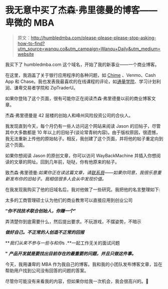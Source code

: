 # 我无意中买了杰森·弗里德曼的博客——卑微的 MBA

> 原文：<http://humbledmba.com/please-please-please-stop-asking-how-to-find?utm_source=wanqu.co&utm_campaign=Wanqu+Daily&utm_medium=website>

我买下了 humbledmba.com 这个域名，开始了我的新事业——一个商业博客。

在这里，我涵盖了关于银行应用程序的各种问题，如 [Chime](https://humbledmba.com/chime/) 、Venmo、Cash App 和 Chase。我也发表我最喜欢的在线课程的评论，如[通量学院](https://humbledmba.com/flux-academy-review/)、学习计划利润、谦卑交易者学院和 ZipTraderU。

如果你登陆了这个页面，很有可能你正在阅读杰森·弗里德曼以前的商业博客文章。

杰森·弗里德曼是 42 层楼的创始人和峰州风险投资公司的合伙人。

我发现直到今天，每个月仍有一些人访问这个网站来阅读 Jason 的旧帖子，尽管其中大多数都是 10 年以上的旧帖子(谈论常青树内容)。由于版权原因，很遗憾，我无法重新上传他的原始帖子。相反，我创建了这个页面，并将他的帖子重定向到这个页面。

如果你想阅读 Jason 的原创文章，你可以访问 WayBackMachine 并插入你想阅读的文章的网址。回到几年前，哒哒，你有他原来的帖子。

致杰森·弗里德曼:*如果你正在读这篇文章，请[联系我](https://humbledmba.com/contact/)——如果你同意，我很乐意重新发布你的旧帖子。我相信很多人会从中发现价值。*

在我发现我购买了他的旧域名后，我对他做了一些研究。我把他的名言整理如下:

太多的工商管理硕士认为他们的商业教育可以直接应用到创业公司

**“*你不找技术联合创始人，你赚一个*”**

弄清楚你到底需要什么，然后提出要求。不玩游戏，不摆姿势，不暗示

***做好自己。不正常的人创造不正常的回报***

***我们从来不参与一些与和你*s .**一起工作无关的面试问题

**" *产品开发就是要找出目前存在的最重要的问题，并且只做这件事。***

今天，我用谦卑的 MBA 作为我自己的博客。我和我的小团队发布博客文章，旨在帮助用户找到公司没有回答的问题的答案。

尽管你可能没有来看我的内容，但如果你给我一次机会，我会很高兴的。🙂